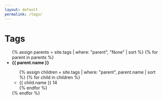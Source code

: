 ```yaml
---
layout: default
permalink: /tags/
---
```

# Tags
<ul class="list-group list-group-flush">
  {% assign parents = site.tags | where: "parent", "None" | sort %}
  {% for parent in parents %}
    <li class="list-group-item"><b>{{ parent.name }}</b></li>
    <ul class="list-subgroup">
      {% assign children = site.tags | where: "parent", parent.name | sort %}
      {% for child in children %}
        <li class="list-subgroup-item">{{ child.name }} <span class="badge bg-primary rounded-pill">14</span></li>
      {% endfor %}
    </ul>
  {% endfor %}
</ul>
